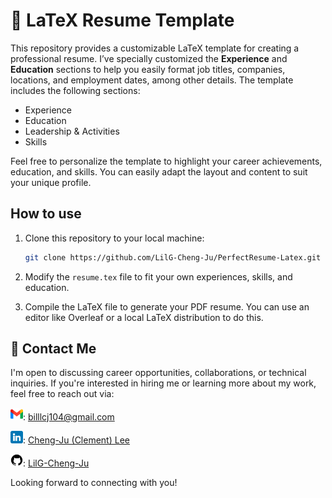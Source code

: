 # 📝 LaTeX Resume Template

This repository provides a customizable LaTeX template for creating a professional resume. I’ve specially customized the **Experience** and **Education** sections to help you easily format job titles, companies, locations, and employment dates, among other details. The template includes the following sections:
- Experience
- Education
- Leadership & Activities
- Skills

Feel free to personalize the template to highlight your career achievements, education, and skills. You can easily adapt the layout and content to suit your unique profile.

## How to use

1. Clone this repository to your local machine:
    ```bash
    git clone https://github.com/LilG-Cheng-Ju/PerfectResume-Latex.git
    ```

2. Modify the `resume.tex` file to fit your own experiences, skills, and education.

3. Compile the LaTeX file to generate your PDF resume. You can use an editor like Overleaf or a local LaTeX distribution to do this.

## 🤝 Contact Me

I'm open to discussing career opportunities, collaborations, or technical inquiries. If you're interested in hiring me or learning more about my work, feel free to reach out via: 

<img src="icon/gmail.png" width="20" />: [billlcj104@gmail.com](mailto:billlcj104@gmail.com)

<img src="icon/linkedin_1.png" width="20" />: [Cheng-Ju (Clement) Lee](https://www.linkedin.com/in/cheng-ju-clement-lee-9b666a20b/)

<img src="icon/github.png" width="20" />: [LilG-Cheng-Ju](https://github.com/LilG-Cheng-Ju)

Looking forward to connecting with you!
